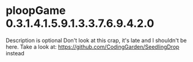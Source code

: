 # ploopGame 0.3.1.4.1.5.9.1.3.3.7.6.9.4.2.0
Description is optional
Don't look at this crap, it's late and I shouldn't be here.
Take a look at: https://github.com/CodingGarden/SeedlingDrop instead
